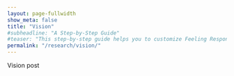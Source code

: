 ```yaml
---
layout: page-fullwidth
show_meta: false
title: "Vision"
#subheadline: "A Step-by-Step Guide"
#teaser: "This step-by-step guide helps you to customize Feeling Responsive to your needs."
permalink: "/research/vision/"
---
```


Vision post

